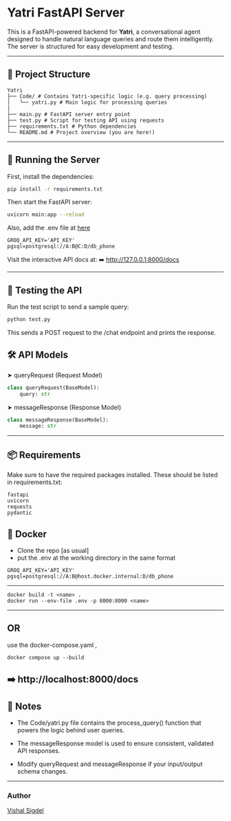 # Yatri FastAPI Server

This is a FastAPI-powered backend for **Yatri**, a conversational agent designed to handle natural language queries and route them intelligently. The server is structured for easy development and testing.

---

## 📁 Project Structure

```
Yatri
├── Code/ # Contains Yatri-specific logic (e.g. query processing) 
│   └── yatri.py # Main logic for processing queries 
|
├── main.py # FastAPI server entry point 
├── test.py # Script for testing API using requests 
├── requirements.txt # Python dependencies 
└── README.md # Project overview (you are here!)
```
---

## 🚀 Running the Server

First, install the dependencies:

```bash
pip install -r requirements.txt
```
Then start the FastAPI server:
```bash
uvicorn main:app --reload
```
Also, add the .env file at [here](./Code/Assets)
```
GROQ_API_KEY='API_KEY'
pgsql=postgresql://A:B@C:D/db_phone
```

Visit the interactive API docs at:
➡️ http://127.0.0.1:8000/docs

---
## 🧪 Testing the API
Run the test script to send a sample query:
```bash
python test.py
```
This sends a POST request to the /chat endpoint and prints the response.

## 🛠️ API Models
➤ queryRequest (Request Model)
```python
class queryRequest(BaseModel):
    query: str
```
➤ messageResponse (Response Model)
```python
class messageResponse(BaseModel):
    message: str
```
---
## 📦 Requirements
Make sure to have the required packages installed. These should be listed in requirements.txt:
```
fastapi
uvicorn
requests
pydantic

```
## 🐳 Docker
- Clone the repo [as usual]
- put the .env at the working directory in the same format
```
GROQ_API_KEY='API_KEY'
pgsql=postgresql://A:B@host.docker.internal:D/db_phone
```
---
```
docker build -t <name> .
docker run --env-file .env -p 8000:8000 <name>
```
---
OR 
---
use the docker-compose.yaml ,
```
docker compose up --build
```
➡️ http://localhost:8000/docs
---
## 📌 Notes
- The Code/yatri.py file contains the process_query() function that powers the logic behind user queries.

- The messageResponse model is used to ensure consistent, validated API responses.

- Modify queryRequest and messageResponse if your input/output schema changes.
---
### Author
[Vishal Sigdel](https://github.com/Page-Vishal)
